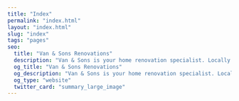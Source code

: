 ```yaml
---
title: "Index"
permalink: "index.html"
layout: "index.html"
slug: "index"
tags: "pages"
seo:
  title: "Van & Sons Renovations"
  description: "Van & Sons is your home renovation specialist. Locally owned and operated, we are experienced general contractors with the know-how to renovate your home or business."
  og_title: "Van & Sons Renovations"
  og_description: "Van & Sons is your home renovation specialist. Locally owned and operated, we are experienced general contractors with the know-how to renovate your home or business."
  og_type: "website"
  twitter_card: "summary_large_image"
---
```



